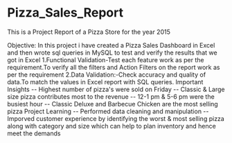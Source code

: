 # Pizza_Sales_Report
This  is a Project Report of a  Pizza Store for the year 2015  

Objective:
In this project i have created a Pizza Sales Dashboard in Excel and then wrote sql queries in MySQL to test and verify the results that we got in Excel
  1.Functional Validation-Test each feature work as per the requirement.To verify all the filters and Action Filters on the report work as per the requirement
  2.Data Validation:-Check accuracy and quality of data.To match the values in Excel report with SQL queries.
Important Insights
  -- Highest number of pizza's were sold on Friday
  -- Classic & Large size pizza contributes most to the revenue
  -- 12-1 pm & 5-6 pm were the busiest hour
  -- Classic Deluxe and Barbecue Chicken are the most selling pizza
Project Learning
  -- Performed data cleaning and manipulation
  -- Imporved customer experience by identifying the worst & most selling pizza along with category and size which can help to plan inventory and hence meet the 
     demands
   


  
